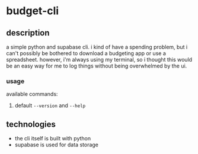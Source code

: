 # budget-cli

## description
a simple python and supabase cli. i kind of have a spending problem, but i can't possibly be bothered to download a budgeting app or use a spreadsheet. however, i'm always using my terminal, so i thought this would be an easy way for me to log things without being overwhelmed by the ui.

### usage
available commands:
1. default `--version` and `--help`

## technologies
- the cli itself is built with python
- supabase is used for data storage